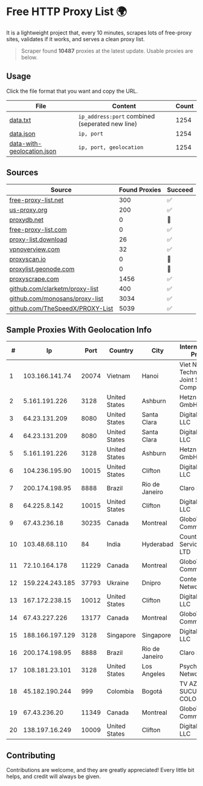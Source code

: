 
# Free HTTP Proxy List 🌍

It is a lightweight project that, every 10 minutes, scrapes lots of free-proxy sites, validates if it works, and serves a clean proxy list.


> Scraper found **10487** proxies at the latest update. Usable proxies are below.

## Usage

Click the file format that you want and copy the URL.


|File|Content|Count|
|----|-------|-----|
|[data.txt](https://raw.githubusercontent.com/themiralay/Proxy-List-World/master/data.txt)|`ip_address:port` combined (seperated new line)|1254|
|[data.json](https://raw.githubusercontent.com/themiralay/Proxy-List-World/master/data.json)|`ip, port`|1254|
|[data-with-geolocation.json](https://raw.githubusercontent.com/themiralay/Proxy-List-World/master/data-with-geolocation.json)|`ip, port, geolocation`|1254|

## Sources

|Source|Found Proxies|Succeed|
|------|-------------|-------|
|[free-proxy-list.net](https://free-proxy-list.net)|300|✅|
|[us-proxy.org](https://www.us-proxy.org)|200|✅|
|[proxydb.net](http://proxydb.net)|0|🚫|
|[free-proxy-list.com](https://free-proxy-list.com/?page=&port=&type%5B%5D=http&type%5B%5D=https&up_time=0&search=Search)|0|✅|
|[proxy-list.download](https://www.proxy-list.download/HTTP)|26|✅|
|[vpnoverview.com](https://vpnoverview.com/privacy/anonymous-browsing/free-proxy-servers)|32|✅|
|[proxyscan.io](https://www.proxyscan.io)|0|🚫|
|[proxylist.geonode.com](https://proxylist.geonode.com/api/proxy-list?limit=300&page=1&sort_by=lastChecked&sort_type=desc&protocols=http,https)|0|🚫|
|[proxyscrape.com](https://api.proxyscrape.com/v2/?request=displayproxies&protocol=http&timeout=10000&country=all&ssl=all&anonymity=all)|1456|✅|
|[github.com/clarketm/proxy-list](https://raw.githubusercontent.com/clarketm/proxy-list/master/proxy-list-raw.txt)|400|✅|
|[github.com/monosans/proxy-list](https://raw.githubusercontent.com/monosans/proxy-list/main/proxies/http.txt)|3034|✅|
|[github.com/TheSpeedX/PROXY-List](https://raw.githubusercontent.com/TheSpeedX/PROXY-List/master/http.txt)|5039|✅|


## Sample Proxies With Geolocation Info

|#|Ip|Port|Country|City|Internet Service Provider|
|-|--|----|-------|----|-------------------------|
|1|103.166.141.74|20074|Vietnam|Hanoi|Viet NAM Cloud Technology Joint Stock Company|
|2|5.161.191.226|3128|United States|Ashburn|Hetzner Online GmbH|
|3|64.23.131.209|8080|United States|Santa Clara|DigitalOcean, LLC|
|4|64.23.131.209|8080|United States|Santa Clara|DigitalOcean, LLC|
|5|5.161.191.226|3128|United States|Ashburn|Hetzner Online GmbH|
|6|104.236.195.90|10015|United States|Clifton|DigitalOcean, LLC|
|7|200.174.198.95|8888|Brazil|Rio de Janeiro|Claro S.A|
|8|64.225.8.142|10015|United States|Clifton|DigitalOcean, LLC|
|9|67.43.236.18|30235|Canada|Montreal|GloboTech Communications|
|10|103.48.68.110|84|India|Hyderabad|Country Online Services PVT LTD|
|11|72.10.164.178|11229|Canada|Montreal|GloboTech Communications|
|12|159.224.243.185|37793|Ukraine|Dnipro|Content Delivery Network LTD|
|13|167.172.238.15|10012|United States|Clifton|DigitalOcean, LLC|
|14|67.43.227.226|13177|Canada|Montreal|GloboTech Communications|
|15|188.166.197.129|3128|Singapore|Singapore|DigitalOcean, LLC|
|16|200.174.198.95|8888|Brazil|Rio de Janeiro|Claro S.A|
|17|108.181.23.101|3128|United States|Los Angeles|Psychz Networks|
|18|45.182.190.244|999|Colombia|Bogotá|TV AZTECA SUCURSAL COLOMBIA|
|19|67.43.236.20|11349|Canada|Montreal|GloboTech Communications|
|20|138.197.16.249|10009|United States|Clifton|DigitalOcean, LLC|



## Contributing

Contributions are welcome, and they are greatly appreciated! Every
little bit helps, and credit will always be given.

